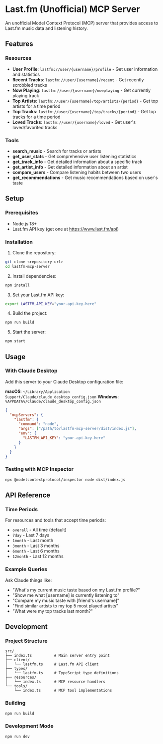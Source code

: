 # Last.fm (Unofficial) MCP Server

An unofficial Model Context Protocol (MCP) server that provides access to Last.fm music data and listening history.

## Features

### Resources
- **User Profile**: `lastfm://user/{username}/profile` - Get user information and statistics
- **Recent Tracks**: `lastfm://user/{username}/recent` - Get recently scrobbled tracks
- **Now Playing**: `lastfm://user/{username}/nowplaying` - Get currently playing track
- **Top Artists**: `lastfm://user/{username}/top/artists/{period}` - Get top artists for a time period
- **Top Tracks**: `lastfm://user/{username}/top/tracks/{period}` - Get top tracks for a time period
- **Loved Tracks**: `lastfm://user/{username}/loved` - Get user's loved/favorited tracks

### Tools
- **search_music** - Search for tracks or artists
- **get_user_stats** - Get comprehensive user listening statistics
- **get_track_info** - Get detailed information about a specific track
- **get_artist_info** - Get detailed information about an artist
- **compare_users** - Compare listening habits between two users
- **get_recommendations** - Get music recommendations based on user's taste

## Setup

### Prerequisites
- Node.js 18+ 
- Last.fm API key (get one at https://www.last.fm/api)

### Installation

1. Clone the repository:
```bash
git clone <repository-url>
cd lastfm-mcp-server
```

2. Install dependencies:
```bash
npm install
```

3. Set your Last.fm API key:
```bash
export LASTFM_API_KEY="your-api-key-here"
```

4. Build the project:
```bash
npm run build
```

5. Start the server:
```bash
npm start
```

## Usage

### With Claude Desktop

Add this server to your Claude Desktop configuration file:

**macOS**: `~/Library/Application Support/Claude/claude_desktop_config.json`
**Windows**: `%APPDATA%/Claude/claude_desktop_config.json`

```json
{
  "mcpServers": {
    "lastfm": {
      "command": "node",
      "args": ["/path/to/lastfm-mcp-server/dist/index.js"],
      "env": {
        "LASTFM_API_KEY": "your-api-key-here"
      }
    }
  }
}
```

### Testing with MCP Inspector

```bash
npx @modelcontextprotocol/inspector node dist/index.js
```

## API Reference

### Time Periods
For resources and tools that accept time periods:
- `overall` - All time (default)
- `7day` - Last 7 days
- `1month` - Last month
- `3month` - Last 3 months  
- `6month` - Last 6 months
- `12month` - Last 12 months

### Example Queries

Ask Claude things like:
- "What's my current music taste based on my Last.fm profile?"
- "Show me what [username] is currently listening to"
- "Compare my music taste with [friend's username]"
- "Find similar artists to my top 5 most played artists"
- "What were my top tracks last month?"

## Development

### Project Structure
```
src/
├── index.ts          # Main server entry point
├── client/
│   └── lastfm.ts     # Last.fm API client
├── types/
│   └── lastfm.ts     # TypeScript type definitions
├── resources/
│   └── index.ts      # MCP resource handlers
└── tools/
    └── index.ts      # MCP tool implementations
```

### Building
```bash
npm run build
```

### Development Mode
```bash
npm run dev
```

